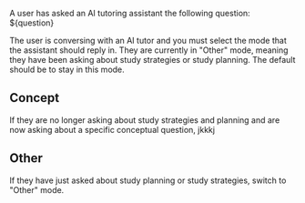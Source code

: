 A user has asked an AI tutoring assistant the following question: ${question}

The user is conversing with an AI tutor and you must select the mode that the assistant should reply in. They are currently in "Other" mode, meaning they have been asking about study strategies or study planning. The default should be to stay in this mode.

## Concept

If they are no longer asking about study strategies and planning and are now asking about a specific conceptual question, jkkkj

## Other

If they have just asked about study planning or study strategies, switch to "Other" mode.
